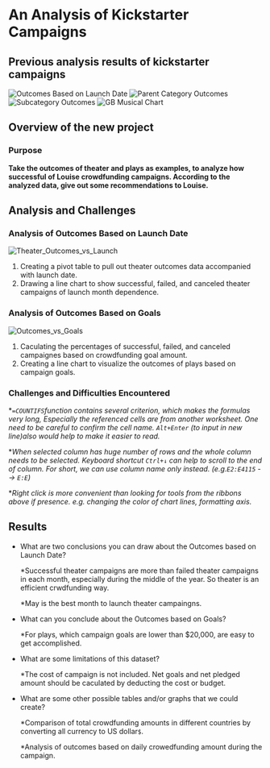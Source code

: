 # An Analysis of Kickstarter Campaigns
## Previous analysis results of kickstarter campaigns

  ![Outcomes Based on Launch Date](https://user-images.githubusercontent.com/105877888/170364445-c3746e0e-0eb5-4323-97d4-e0494b56b240.png)
  ![Parent Category Outcomes](https://user-images.githubusercontent.com/105877888/170364470-fab4a9c3-95e7-45b5-b829-7549e8ed6340.png)
  ![Subcategory Outcomes](https://user-images.githubusercontent.com/105877888/170364493-35755532-6c99-4ea7-b300-d887a9333735.png)
  ![GB Musical Chart](https://user-images.githubusercontent.com/105877888/170364504-37814b2d-83a4-410c-a825-ca08a1bb5f23.PNG)


## Overview of the new project
### Purpose
**Take the outcomes of theater and plays as examples, to analyze how successful of Louise crowdfunding campaigns. According to the analyzed data, give out some recommendations to Louise.**

## Analysis and Challenges

### Analysis of Outcomes Based on Launch Date
![Theater_Outcomes_vs_Launch](https://user-images.githubusercontent.com/105877888/170613303-fd4a268e-82a7-456b-957d-9fdf818dda9c.png)

1. Creating a pivot table to pull out theater outcomes data accompanied with launch date. 
2. Drawing a line chart to show successful, failed, and canceled theater campaigns of launch month dependence. 

### Analysis of Outcomes Based on Goals

![Outcomes_vs_Goals](https://user-images.githubusercontent.com/105877888/170626438-3d0576e7-f0d6-4ff2-854e-d44b4413dd32.png)


1. Caculating the percentages of successful, failed, and canceled campaignes based on crowdfunding goal amount.
2. Creating a line chart to visualize the outcomes of plays based on campaign goals. 

### Challenges and Difficulties Encountered

 *_```=COUNTIFS```function contains several criterion, which makes the formulas very long, Especially the referenced cells are from another worksheet. One need to be careful to confirm the cell name. ```Alt+Enter``` (to input in new line)also would help to make it easier to read._

 *_When selected column has huge number of rows and the whole column needs to be selected. Keyboard shortcut ```Ctrl+↓``` can help to scroll to the end of column. For short, we can use column name only instead. (e.g.```E2:E4115``` --> ```E:E```)_

 *_Right click is more convenient than looking for tools from the ribbons above if presence. e.g. changing the color of chart lines, formatting axis._

## Results

- What are two conclusions you can draw about the Outcomes based on Launch Date?

  *Successful theater campaigns are more than failed theater campaigns in each month, especially during the middle of the year. 
   So theater is an efficient crwdfunding way. 
   
  *May is the best month to launch theater campaingns. 
  
- What can you conclude about the Outcomes based on Goals?
  
  *For plays, which campaign goals are lower than $20,000, are easy to get accomplished.
  
- What are some limitations of this dataset?
  
  *The cost of campaign is not included. Net goals and net pledged amount should be caculated by deducting the cost or budget.

- What are some other possible tables and/or graphs that we could create?
  
  *Comparison of total crowdfunding amounts in different countries by converting all currency to US dollar```$```.
  
  *Analysis of outcomes based on daily crowedfunding amount during the campaign.
